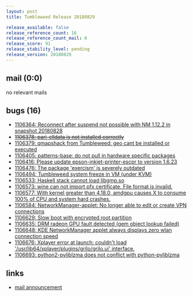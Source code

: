 ```yaml
---
layout: post
title: Tumbleweed Release 20180829

release_available: false
release_reference_count: 16
release_reference_count_mail: 0
release_score: 91
release_stability_level: pending
release_version: 20180829
---
```


## mail (0:0)

no relevant mails

## bugs (16)

<!--more-->

- [1106364: Reconnect after suspend not possible with NM 1.12.2 in snapshot 20180828](https://bugzilla.opensuse.org/show_bug.cgi?id=1106364)
- ~~[1106378: pari-elldata is not installed correctly](https://bugzilla.opensuse.org/show_bug.cgi?id=1106378)~~
- [1106379: qmapshack from Tumbleweed: geo cant be installed or executed](https://bugzilla.opensuse.org/show_bug.cgi?id=1106379)
- [1106405: patterns-base: do not pull in hardware specific packages](https://bugzilla.opensuse.org/show_bug.cgi?id=1106405)
- [1106416: Please update epson-inkjet-printer-escpr to version 1.6.23](https://bugzilla.opensuse.org/show_bug.cgi?id=1106416)
- [1106476: The package 'exercism' is severely outdated](https://bugzilla.opensuse.org/show_bug.cgi?id=1106476)
- [1106494: Tumbleweed system freeze in VM (under KVM)](https://bugzilla.opensuse.org/show_bug.cgi?id=1106494)
- [1106533: Haskell stack cannot load libgmp.so](https://bugzilla.opensuse.org/show_bug.cgi?id=1106533)
- [1106573: wine can not import pfx certificate. File format is invalid.](https://bugzilla.opensuse.org/show_bug.cgi?id=1106573)
- [1106577: With kernel greater than 4.18.0, amdgpu causes X to consume 100% of CPU and system hard crashes.](https://bugzilla.opensuse.org/show_bug.cgi?id=1106577)
- [1106584: NetworkManager-applet: No longer able to edit or create VPN connections](https://bugzilla.opensuse.org/show_bug.cgi?id=1106584)
- [1106629: Slow boot with encrypted root partition](https://bugzilla.opensuse.org/show_bug.cgi?id=1106629)
- [1106635: DRM radeon GPU fault detected (gem object lookup failed)](https://bugzilla.opensuse.org/show_bug.cgi?id=1106635)
- [1106648: KDE NetworkManager applet always displays zero wlan connection speed](https://bugzilla.opensuse.org/show_bug.cgi?id=1106648)
- [1106676: Xplayer error at launch: couldn't load '/usr/lib64/xplayer/plugins/grilo/grilo.ui' interface.](https://bugzilla.opensuse.org/show_bug.cgi?id=1106676)
- [1106693: python2-pyliblzma does not conflict with python-pyliblzma](https://bugzilla.opensuse.org/show_bug.cgi?id=1106693)



## links

- [mail announcement](https://lists.opensuse.org/opensuse-factory/2018-08/msg00358.html)
